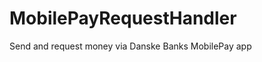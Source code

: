 MobilePayRequestHandler
=======================

Send and request money via Danske Banks MobilePay app
